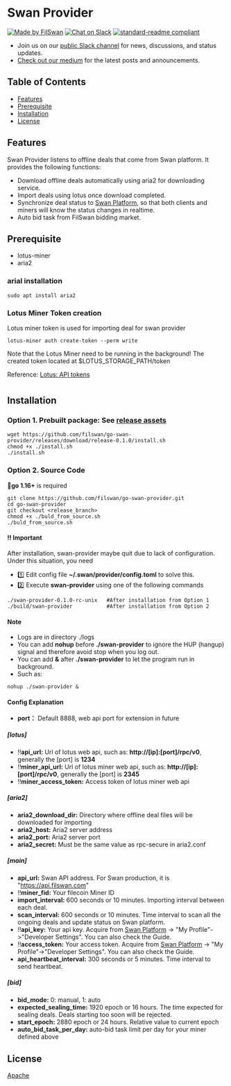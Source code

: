 # Swan Provider
[![Made by FilSwan](https://img.shields.io/badge/made%20by-FilSwan-green.svg)](https://www.filswan.com/)
[![Chat on Slack](https://img.shields.io/badge/slack-filswan.slack.com-green.svg)](https://filswan.slack.com)
[![standard-readme compliant](https://img.shields.io/badge/readme%20style-standard-brightgreen.svg)](https://github.com/RichardLitt/standard-readme)

- Join us on our [public Slack channel](https://filswan.slack.com) for news, discussions, and status updates. 
- [Check out our medium](https://filswan.medium.com) for the latest posts and announcements.

## Table of Contents

- [Features](#Features)
- [Prerequisite](#Prerequisite)
- [Installation](#Installation)
- [License](#license)

## Features

Swan Provider listens to offline deals that come from Swan platform. It provides the following functions:

* Download offline deals automatically using aria2 for downloading service.
* Import deals using lotus once download completed.
* Synchronize deal status to [Swan Platform](https://www.filswan.com/), so that both clients and miners will know the status changes in realtime. 
* Auto bid task from FilSwan bidding market.

## Prerequisite
- lotus-miner
- aria2
### arial installation
```shell
sudo apt install aria2
```
### Lotus Miner Token creation
Lotus miner token is used for importing deal for swan provider
```shell
lotus-miner auth create-token --perm write
```
Note that the Lotus Miner need to be running in the background!
The created token located at $LOTUS_STORAGE_PATH/token 

Reference: [Lotus: API tokens](https://docs.filecoin.io/build/lotus/api-tokens/#obtaining-tokens)
#

## Installation
### Option 1.  **Prebuilt package**: See [release assets](https://github.com/filswan/go-swan-provider/releases)
```shell
wget https://github.com/filswan/go-swan-provider/releases/download/release-0.1.0/install.sh
chmod +x ./install.sh
./install.sh
```

### Option 2.  Source Code
:bell:**go 1.16+** is required
```shell
git clone https://github.com/filswan/go-swan-provider.git
cd go-swan-provider
git checkout <release_branch>
chmod +x ./buld_from_source.sh
./buld_from_source.sh
```

#### :bangbang: Important
After installation, swan-provider maybe quit due to lack of configuration. Under this situation, you need
- :one: Edit config file **~/.swan/provider/config.toml** to solve this.
- :two: Execute **swan-provider** using one of the following commands
```shell
./swan-provider-0.1.0-rc-unix   #After installation from Option 1
./build/swan-provider           #After installation from Option 2
```


#### Note
- Logs are in directory ./logs
- You can add **nohup** before **./swan-provider** to ignore the HUP (hangup) signal and therefore avoid stop when you log out.
- You can add **&** after **./swan-provider** to let the program run in background.
- Such as:
```shell
nohup ./swan-provider &
```


#### Config Explanation
- **port：** Default 8888, web api port for extension in future

##### [lotus]
- :bangbang:**api_url:** Url of lotus web api, such as: **http://[ip]:[port]/rpc/v0**, generally the [port] is **1234**
- :bangbang:**miner_api_url:** Url of lotus miner web api, such as: **http://[ip]:[port]/rpc/v0**, generally the [port] is **2345**
- :bangbang:**miner_access_token:** Access token of lotus miner web api

##### [aria2]
- **aria2_download_dir:** Directory where offline deal files will be downloaded for importing
- **aria2_host:** Aria2 server address
- **aria2_port:** Aria2 server port
- **aria2_secret:** Must be the same value as rpc-secure in aria2.conf

##### [main]
- **api_url:** Swan API address. For Swan production, it is "https://api.filswan.com"
- :bangbang:**miner_fid:** Your filecoin Miner ID
- **import_interval:** 600 seconds or 10 minutes. Importing interval between each deal.
- **scan_interval:** 600 seconds or 10 minutes. Time interval to scan all the ongoing deals and update status on Swan platform.
- :bangbang:**api_key:** Your api key. Acquire from [Swan Platform](https://www.filswan.com/) -> "My Profile"->"Developer Settings". You can also check the Guide.
- :bangbang:**access_token:** Your access token. Acquire from [Swan Platform](https://www.filswan.com/) -> "My Profile"->"Developer Settings". You can also check the Guide.
- **api_heartbeat_interval:** 300 seconds or 5 minutes. Time interval to send heartbeat.

##### [bid]
- **bid_mode:** 0: manual, 1: auto
- **expected_sealing_time:** 1920 epoch or 16 hours. The time expected for sealing deals. Deals starting too soon will be rejected.
- **start_epoch:** 2880 epoch or 24 hours. Relative value to current epoch
- **auto_bid_task_per_day:** auto-bid task limit per day for your miner defined above


## License

[Apache](https://github.com/filswan/go-swan-provider/blob/main/LICENSE)


